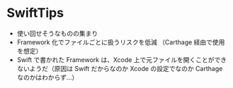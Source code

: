 # SwiftTips

- 使い回せそうなものの集まり
- Framework 化でファイルごとに扱うリスクを低減 （Carthage 経由で使用を想定）
- Swift で書かれた Framework は、Xcode 上で元ファイルを開くことができないようだ（原因は Swift だからなのか Xcode の設定でなのか Carthage なのかはわからず…）